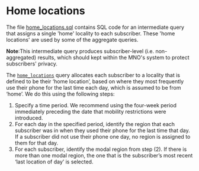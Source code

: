 # Home locations

The file [home_locations.sql](home_locations.sql) contains SQL code for an intermediate query that assigns a single 'home' locality to each subscriber. These 'home locations' are used by some of the aggregate queries.

**Note**:This intermediate query produces subscriber-level (i.e. non-aggregated) results, which should kept within the MNO's system to protect subscribers' privacy.

The [`home_locations`](home_locations.sql#L8-L47) query allocates each subscriber to a locality that is defined to be their ‘home location’, based on where they most frequently use their phone for the last time each day, which is assumed to be from ‘home’. We do this using the following steps:

1. Specify a time period. We recommend using the four-week period immediately preceding the date that mobility restrictions were introduced.  
2. For each day in the specified period, identify the region that each subscriber was in when they used their phone for the last time that day. If a subscriber did not use their phone one day, no region is assigned to them for that day.  
3. For each subscriber, identify the modal region from step (2). If there is more than one modal region, the one that is the subscriber’s most recent ‘last location of day’ is selected.  
